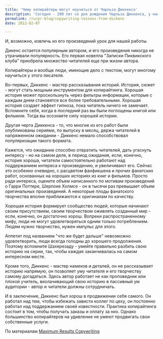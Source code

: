 ```yaml
---
title: 'Чему копирайтеры могут научиться от Чарльза Диккенса'
description: 'Сегодня - 200 лет со дня рождения Чарльза Диккенса, у нас есть очередной повод вспомнить этого замечательного писателя. И, возможно, извлечь из его произведений урок для нашей работы.'
permalink: /ru/pr-blog/copywriting-lessons-from-dickens
date: 2012-02-07

---
```


И, возможно, извлечь из его произведений урок для нашей работы.

Дикенс остается популярным автором, и его произведения никогда не утрачивали популярность. Его первая новелла "Записки Пиквикского клуба" приобрела множество читателей еще при жизни автора.

Копирайтеры и вообще люди, имеющие дело с текстом, могут многому научиться у этого писателя.

Во-первых, Диккенс - мастер рассказывания историй. История, сюжет - могут стать мощным инструментом для копирайтинга. Хорошая история может проскользнуть через фильтры информации, которые с каждым днем становятся все более требовательными. Хорошая история создает эффект гипноза, пока читатель ничего не замечает. Вспомните себя, когда в последний раз вы были поглощены книгой или фильмом. Тогда вы осознаете силу хорошей истории.

Другая черта Диккенса - то, что многие из его работ были опубликованы сериями, по выпуску в месяц, держа читателей в напряженном ожидании - Диккенс немало способствовал популяризации такого формата.

Кажется, что ожидание способно отвратить читателей, дать угаснуть интересу - но на самом деле, в период ожидания, если, конечно, история хороша, читатели самостоятельно работают над поддержанием интереса к произведению, и увеличивают его. Сейчас это особенно очевидно, с расцветом фанфикшена и прочих фанатских работ, основанных на хороших историях из книг и фильмов. Просто ради интереса, оцените объем написанного по мотивам произведений о Гарри Поттере, Шерлоке Холмсе - он в тысячи раз превышает объем оригинальных произведений. А некоторые плоды фанатского творчества вполне приближаются к оригиналам по качеству.

Хорошая история формирует сообщество людей, которые начинают своим присутствием, своим творчеством оживлять созданный мир - если, конечно, он достаточно хорош. Вопреки распространенному мифу, люди не могут удовлетворяться одним только потреблением. Людям нужно творчество, нужен импульс для этого.

Аппетит под названием "что же будет дальше" невозможно удовлетворить, люди всегда голодны до хорошего продолжения. Поэтому вспомните Шахерезаду - умейте правильно разбить свою историю на серии, так, чтобы каждая заканчивалась на самом интересном месте.

Кроме того, Диккенс - мастер намеков и деталей, он не рассказывает историю напрямую, он позволяет уму читателя и его творчеству самому догадаться. Здесь автор работает не как проповедник или плохой учитель, вколачивающий свою историю в пассивный ум аудитории - автор и читатели должны сотрудничать.

И в заключение, Диккенс был хорош в продвижении себя самого. Он работал над тем, чтобы избежать зависти коллег по цеху, он постоянно работал над поддержанием своей известности. Практика копирайтинга состоит в том, чтобы получать заказы и оплату за них. Однако большинство копирайтеров на удивление не умеют продвигать свои собственные услуги.

По материалам <a href="http://maximumresultscopywriting.com/copywriting/copywriters-learn-charles-dickens">Maximum Results Copywriting</a>


